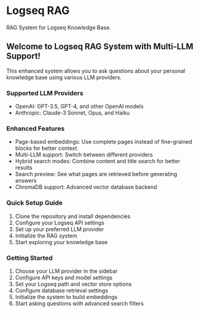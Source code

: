 # Logseq RAG

RAG System for Logseq Knowledge Base.

## Welcome to Logseq RAG System with Multi-LLM Support!
        
This enhanced system allows you to ask questions about your personal knowledge base using various LLM providers.

### Supported LLM Providers
- OpenAI: GPT-3.5, GPT-4, and other OpenAI models
- Anthropic: Claude-3 Sonnet, Opus, and Haiku

### Enhanced Features
- Page-based embeddings: Use complete pages instead of fine-grained blocks for better context
- Multi-LLM support: Switch between different providers
- Hybrid search modes: Combine content and title search for better results
- Search preview: See what pages are retrieved before generating answers
- ChromaDB support: Advanced vector database backend

### Quick Setup Guide
1. Clone the repository and install dependencies
2. Configure your Logseq API settings
3. Set up your preferred LLM provider
4. Initialize the RAG system
5. Start exploring your knowledge base

### Getting Started
1. Choose your LLM provider in the sidebar
2. Configure API keys and model settings
3. Set your Logseq path and vector store options
4. Configure database retrieval settings
5. Initialize the system to build embeddings
6. Start asking questions with advanced search filters





